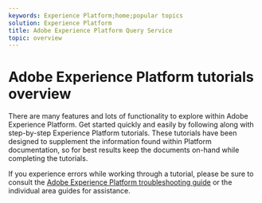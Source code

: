 ```yaml
---
keywords: Experience Platform;home;popular topics
solution: Experience Platform
title: Adobe Experience Platform Query Service
topic: overview
---
```


# Adobe Experience Platform tutorials overview

There are many features and lots of functionality to explore within Adobe Experience Platform. Get started quickly and easily by following along with step-by-step Experience Platform tutorials. These tutorials have been designed to supplement the information found within Platform documentation, so for best results keep the documents on-hand while completing the tutorials.

If you experience errors while working through a tutorial, please be sure to consult the [Adobe Experience Platform troubleshooting guide](../landing/troubleshooting.md) or the individual area guides for assistance.